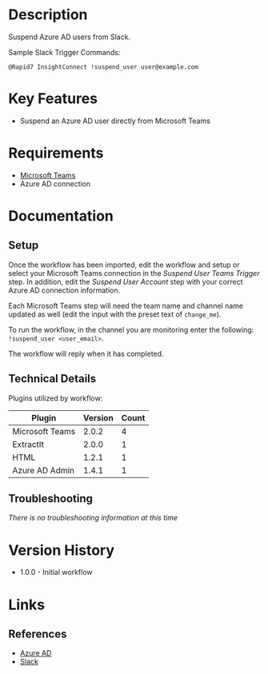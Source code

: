# Description

Suspend Azure AD users from Slack.

Sample Slack Trigger Commands:

`@Rapid7 InsightConnect !suspend_user user@example.com`

# Key Features

* Suspend an Azure AD user directly from Microsoft Teams

# Requirements

* [Microsoft Teams](https://insightconnect.help.rapid7.com/docs/microsoft-teams)
* Azure AD connection

# Documentation

## Setup

Once the workflow has been imported, edit the workflow and setup or select your Microsoft Teams connection in the _Suspend User Teams Trigger_ 
step. In addition, edit the _Suspend User Account_ step with your correct Azure AD connection information.

Each Microsoft Teams step will need the team name and channel name updated as well (edit the input with the preset text of `change_me`).

To run the workflow, in the channel you are monitoring enter the following:
`!suspend_user <user_email>`. 

The workflow will reply when it has completed.

## Technical Details

Plugins utilized by workflow:

|Plugin|Version|Count|
|----|----|--------|
|Microsoft Teams|2.0.2|4|
|ExtractIt|2.0.0|1|
|HTML|1.2.1|1|
|Azure AD Admin|1.4.1|1|

## Troubleshooting

_There is no troubleshooting information at this time_

# Version History

* 1.0.0 - Initial workflow

# Links

## References

* [Azure AD](https://azure.microsoft.com/en-us/services/active-directory/)
* [Slack](https://slack.com)
